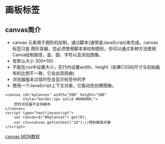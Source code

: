 # 画板标签

## canvas简介
- canvas 元素用于图形的绘制，通过脚本(通常是JavaScript)来完成。canvas标签只是
图形容器，您必须使用脚本来绘制图形。你可以通过多种方法使用Canva绘制路径，盒、圆、字符以及添加图像。
- 有默认大小  300*150
- 不能在css中设置大小，在行内设置width、height（如果CSS的尺寸与初始画布的比例不一致，它会出现扭曲)
- 浏览器版本过低时在会显示标签中的字
- 使用一个JavaScript上下文对象，它能动态创建图像。
```
<canvas id="myCanvas" width="200" height="100"
        style="border:1px solid #000000;">
    您的浏览器不支持画布
</canvas>
<script type="text/javascript">
    var canvas=$("#myCanvas").get(0);
    var ctx=canvas.getContext("2d");//得到画笔对象
</script>
```   
[canvas MDN教程](https://developer.mozilla.org/zh-CN/docs/Web/API/Canvas_API/Tutorial)    
